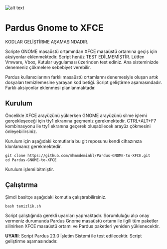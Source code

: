 ![alt text](https://www.opensourcefeed.org/assets/images/logo/gnome-logo.png)

# Pardus Gnome to XFCE
KODLAR GELİŞTİRME AŞAMASINDADIR.

Scripte GNOME masaüstü ortamından XFCE masaüstü ortamına geçiş için aksiyonlar eklenmektedir. Script henüz TEST EDİLMEMİŞTİR. Lütfen Vmware, Vbox, Kutular uygulaması üzerinden test ediniz. Ana sisteminizde denemeniz çökmelere sebebiyet verebilir.

Pardus kullanıcılarının farklı masaüstü ortamlarını denemesiyle oluşan artık
dosyaları temizlemesine yarayan kod betiği. Script geliştirme aşamasındadır.
Farklı aksiyonlar eklenmesi planlanmaktadır.

## Kurulum
Öncelikle XFCE arayüzünü yüklerken GNOME arayüzünü silme işlemi gerçekleşeceği için tty1 ekranına geçmeniz gerekmektedir. CTRL+ALT+F7 kombinasyonu ile tty1 ekranına geçerek oluşabilecek arayüz çökmesini önleyebilirsiniz.

Kurulum için aşağıdaki komutlarla bu git reposunu kendi cihazınıza klonlamanız
gerekmektedir.

```
git clone https://github.com/mhmmdeminkl/Pardus-GNOME-to-XFCE.git
cd Pardus-GNOME-to-XFCE
```

Kurulum işlemi bitmiştir.

## Çalıştırma
Şimdi basitçe aşağıdaki komutla çalıştırabilirsiniz.

```
bash temizlik.sh
```

Script çalıştığında gerekli uyarıları yapmaktadır. Sorumluluğu alıp onay
vermeniz durumunda Pardus Gnome masaüstü ortamı ile ilgili tüm paketler silinirken XFCE masaüstü ortamı ve Pardus paketleri yeniden yüklenecektir.

**UYARI**: Script Pardus 23.0 İşletim Sistemi ile test edilecektir. Script
geliştirme aşamasındadır.
